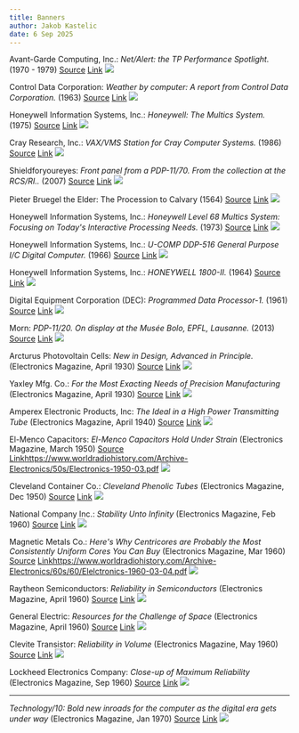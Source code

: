 ```yaml
---
title: Banners
author: Jakob Kastelic
date: 6 Sep 2025
---
```


Avant-Garde Computing, Inc.:
*Net/Alert: the TP Performance Spotlight.*
(1970 - 1979)
[Source](https://www.computerhistory.org/brochures/a-c/avantgarde-computing-inc/)
[Link](https://s3data.computerhistory.org/brochures/avantgarde.netalert.1979.102641283.pdf)
![](../images/avant.jpg)

Control Data Corporation:
*Weather by computer: A report from Control Data Corporation.*
(1963)
[Source](https://www.computerhistory.org/brochures/doc-43729572cf79f/)
[Link](https://s3data.computerhistory.org/brochures/cdc.weatherbycomputer.1963.102641261.pdf)
![](../images/sub.jpg)

Honeywell Information Systems, Inc.:
*Honeywell: The Multics System.*
(1975)
[Source](https://www.computerhistory.org/brochures/doc-4372956d92711/)
[Link](https://s3data.computerhistory.org/brochures/honeywell.multicssystem.1975.102646162.pdf)
![](../images/circ.jpg)

Cray Research, Inc.:
*VAX/VMS Station for Cray Computer Systems.*
(1986)
[Source](https://www.computerhistory.org/brochures/doc-4372956ea1171)
[Link](https://s3data.computerhistory.org/brochures/cray.vax-vms.1986.102646190.pdf)
![](../images/vax.jpg)

Shieldforyoureyes:
*Front panel from a PDP-11/70. From the collection at the RCS/RI..*
(2007)
[Source](https://en.wikipedia.org/wiki/File:Pdp-11-70-panel.jpg)
[Link](https://upload.wikimedia.org/wikipedia/commons/f/fe/Pdp-11-70-panel.jpg)
![](../images/pdp1170.jpg)

Pieter Bruegel the Elder:
The Procession to Calvary
(1564)
[Source](https://commons.wikimedia.org/wiki/File:Pieter_Bruegel_d._%C3%84._007.jpg)
[Link](https://upload.wikimedia.org/wikipedia/commons/4/4e/Pieter_Bruegel_d._%C3%84._007.jpg)
![](../images/cal.jpg)

Honeywell Information Systems, Inc.:
*Honeywell Level 68 Multics System: Focusing on Today's Interactive Processing Needs.*
(1973)
[Source](https://www.computerhistory.org/brochures/doc-4372956d8d8f1/)
[Link](https://s3data.computerhistory.org/brochures/honeywell.level68.1977.102646161.pdf)
![](../images/lev63.jpg)

Honeywell Information Systems, Inc.:
*U-COMP DDP-516 General Purpose I/C Digital Computer.*
(1966)
[Source](https://www.computerhistory.org/brochures/doc-4372956ed1eb7/)
[Link](https://d1yx3ys82bpsa0.cloudfront.net/brochures/honeywell.u-comp-ddp-516.102646115.pdf)
![](../images/red.jpg)

Honeywell Information Systems, Inc.:
*HONEYWELL 1800-II.*
(1964)
[Source](https://www.computerhistory.org/brochures/doc-4372956da1170/)
[Link](https://d1yx3ys82bpsa0.cloudfront.net/brochures/honeywell.1800ii.1974.102646163.pdf)
![](../images/sq.jpg)

Digital Equipment Corporation (DEC):
*Programmed Data Processor-1.*
(1961)
[Source](https://www.computerhistory.org/brochures/doc-4372956d7a072/)
[Link](https://d1yx3ys82bpsa0.cloudfront.net/brochures/digital.pdp1.1961.102646097.pdf)
![](../images/pdp1.jpg)

Morn:
*PDP-11/20. On display at the Musée Bolo, EPFL, Lausanne.*
(2013)
[Source](https://en.wikipedia.org/wiki/File:Digital_PDP11-IMG_1498_cropped.jpg)
[Link](https://upload.wikimedia.org/wikipedia/commons/5/54/Digital_PDP11-IMG_1498_cropped.jpg)
![](../images/pdp1120.jpg)

Arcturus Photovoltain Cells:
*New in Design, Advanced in Principle.*
(Electronics Magazine, April 1930)
[Source](https://www.worldradiohistory.com/Electronics%20_Master_Page.htm)
[Link](https://www.worldradiohistory.com/Archive-Electronics/30s/Electronics-1930-04-Original.pdf)
![](../images/rc.jpg)

Yaxley Mfg. Co.:
*For the Most Exacting Needs of Precision Manufacturing*
(Electronics Magazine, April 1930)
[Source](https://www.worldradiohistory.com/Electronics%20_Master_Page.htm)
[Link](https://www.worldradiohistory.com/Archive-Electronics/30s/Electronics-1930-04-Original.pdf)
![](../images/blue.jpg)

Amperex Electronic Products, Inc:
*The Ideal in a High Power Transmitting Tube*
(Electronics Magazine, April 1940)
[Source](https://www.worldradiohistory.com/Electronics%20_Master_Page.htm)
[Link](https://www.worldradiohistory.com/Archive-Electronics/40s/Electronics-1940-04.pdf)
![](../images/tube.jpg)

El-Menco Capacitors:
*El-Menco Capacitors Hold Under Strain*
(Electronics Magazine, March 1950)
[Source](https://www.worldradiohistory.com/Electronics%20_Master_Page.htm)
[Link]()https://www.worldradiohistory.com/Archive-Electronics/50s/Electronics-1950-03.pdf
![](../images/air.jpg)

Cleveland Container Co.:
*Cleveland Phenolic Tubes*
(Electronics Magazine, Dec 1950)
[Source](https://www.worldradiohistory.com/Electronics%20_Master_Page.htm)
[Link](https://www.worldradiohistory.com/Archive-Electronics/50s/Electronics-1950-12.pdf)
![](../images/phen.jpg)

National Company Inc.:
*Stability Unto Infinity*
(Electronics Magazine, Feb 1960)
[Source](https://www.worldradiohistory.com/Electronics%20_Master_Page.htm)
[Link](https://www.worldradiohistory.com/Archive-Electronics/60s/60/Electronics-1960-02-05.pdf)
![](../images/nat.jpg)

Magnetic Metals Co.:
*Here's Why Centricores are Probably the Most Consistently Uniform Cores You Can Buy*
(Electronics Magazine, Mar 1960)
[Source](https://www.worldradiohistory.com/Electronics%20_Master_Page.htm)
[Link]()https://www.worldradiohistory.com/Archive-Electronics/60s/60/Elelctronics-1960-03-04.pdf
![](../images/cor.jpg)

Raytheon Semiconductors:
*Reliability in Semiconductors*
(Electronics Magazine, April 1960)
[Source](https://www.worldradiohistory.com/Electronics%20_Master_Page.htm)
[Link](https://www.worldradiohistory.com/Archive-Electronics/60s/60/Electronics-1960-04-01.pdf)
![](../images/ray.jpg)

General Electric:
*Resources for the Challenge of Space*
(Electronics Magazine, April 1960)
[Source](https://www.worldradiohistory.com/Electronics%20_Master_Page.htm)
[Link](https://www.worldradiohistory.com/Archive-Electronics/60s/60/Electronics-1960-04-01.pdf)
![](../images/space.jpg)

Clevite Transistor:
*Reliability in Volume*
(Electronics Magazine, May 1960)
[Source](https://www.worldradiohistory.com/Electronics%20_Master_Page.htm)
[Link](https://www.worldradiohistory.com/Archive-Electronics/60s/61/Elelctronics-1961-05-08.pdf)
![](../images/tran.jpg)

Lockheed Electronics Company:
*Close-up of Maximum Reliability*
(Electronics Magazine, Sep 1960)
[Source](https://www.worldradiohistory.com/Electronics%20_Master_Page.htm)
[Link](https://www.worldradiohistory.com/Archive-Electronics/60s/62/Electronics-1962-09-07.pdf)
![](../images/core.jpg)

---

*Technology/10: Bold new inroads for the computer as the digital era gets under way*
(Electronics Magazine, Jan 1970)
[Source](https://www.worldradiohistory.com/Electronics%20_Master_Page.htm)
[Link](https://www.worldradiohistory.com/Archive-Electronics/70s/70/Electronics-1970-01-05.pdf)
![](../images/mask.jpg)
